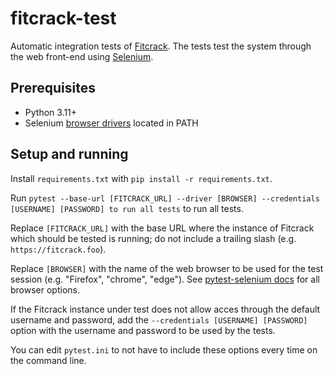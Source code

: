 # fitcrack-test

Automatic integration tests of [Fitcrack](https://github.com/nesfit/fitcrack). The tests test the system through the web front-end using [Selenium](https://www.selenium.dev/).

## Prerequisites 

* Python 3.11+
* Selenium [browser drivers](https://www.selenium.dev/documentation/webdriver/getting_started/install_drivers/#3-the-path-environment-variable) located in PATH

## Setup and running 

Install `requirements.txt` with `pip install -r requirements.txt`.

Run `pytest --base-url [FITCRACK_URL] --driver [BROWSER] --credentials [USERNAME] [PASSWORD] to run all tests` to run all tests.

Replace `[FITCRACK_URL]` with the base URL where the instance of Fitcrack which should be tested is running; do not include a trailing slash (e.g. `https://fitcrack.foo`).

Replace `[BROWSER]` with the name of the web browser to be used for the test session (e.g. "Firefox", "chrome", "edge"). See [pytest-selenium docs](https://pytest-selenium.readthedocs.io/en/latest/user_guide.html#specifying-a-browser) for all browser options.

If the Fitcrack instance under test does not allow acces through the default username and password, add the `--credentials [USERNAME] [PASSWORD]` option with the username and password to be used by the tests.

You can edit `pytest.ini` to not have to include these options every time on the command line.

